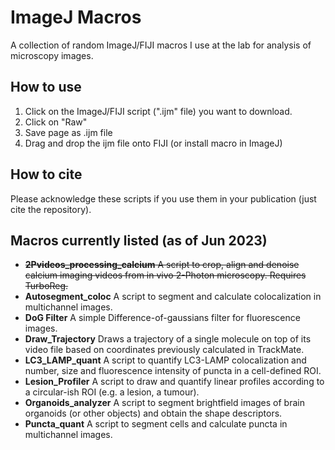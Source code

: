 # ImageJ Macros
A collection of random ImageJ/FIJI macros I use at the lab for analysis of microscopy images.

## How to use
1. Click on the ImageJ/FIJI script (".ijm" file) you want to download.
2. Click on "Raw"
3. Save page as .ijm file
4. Drag and drop the ijm file onto FIJI (or install macro in ImageJ)

## How to cite
Please acknowledge these scripts if you use them in your publication (just cite the repository).

## Macros currently listed (as of Jun 2023)

- ~~**2Pvideos_processing_calcium**  A script to crop, align and denoise calcium imaging videos from in vivo 2-Photon microscopy. Requires TurboReg.~~
- **Autosegment_coloc**  A script to segment and calculate colocalization in multichannel images.
- **DoG Filter**  A simple Difference-of-gaussians filter for fluorescence images.
- **Draw_Trajectory** Draws a trajectory of a single molecule on top of its video file based on coordinates previously calculated in TrackMate.
- **LC3_LAMP_quant**  A script to quantify LC3-LAMP colocalization and number, size and fluorescence intensity of puncta in a cell-defined ROI.
- **Lesion_Profiler**  A script to draw and quantify linear profiles according to a circular-ish ROI (e.g. a lesion, a tumour).
- **Organoids_analyzer**  A script to segment brightfield images of brain organoids (or other objects) and obtain the shape descriptors.
- **Puncta_quant**  A script to segment cells and calculate puncta in multichannel images.

